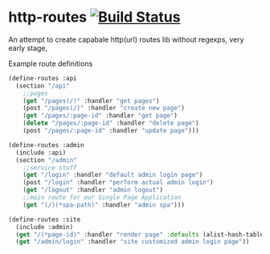 http-routes  [![Build Status](https://travis-ci.org/deadtrickster/http-routes.svg?branch=master)](https://travis-ci.org/deadtrickster/http-routes)
===========
An attempt to create capabale http(url) routes lib without regexps, very early stage, 

Example route definitions

```lisp
(define-routes :api  
  (section "/api"
    ;;pages
    (get "/pages(/)" :handler "get pages")
    (post "/pages(/)" :handler "create new page")
    (get "/pages/:page-id" :handler "get page")
    (delete "/pages/:page-id" :handler "delete page")
    (post "/pages/:page-id" :handler "update page")))

(define-routes :admin
  (include :api)
  (section "/admin"
    ;;service stuff
    (get "/login" :handler "default admin login page")
    (post "/login" :handler "perform actual admin login")
    (get "/logout" :handler "admin logout")
    ;;main route for our Single Page Application
    (get "(/)(*spa-path)" :handler "admin spa")))

(define-routes :site
  (include :admin)
  (get "/(*page-id)" :handler "render page" :defaults (alist-hash-table '((:page-id . :latest))))
  (get "/admin/login" :handler "site customized admin login page"))
```
